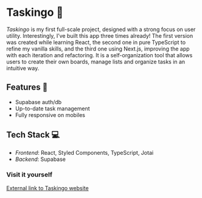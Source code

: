 # Taskingo 📌
*Taskingo* is my first full-scale project, designed with a strong focus on user utility. Interestingly, I’ve built this app three times already! The first version was created while learning React, the second one in pure TypeScript to refine my vanilla skills, and the third one using Next.js, improving the app with each iteration and refactoring. It is a self-organization tool that allows users to create their own boards, manage lists and organize tasks in an intuitive way.

## Features 🌟
- Supabase auth/db
- Up-to-date task management
- Fully responsive on mobiles

## Tech Stack 💻
- *Frontend*: React, Styled Components, TypeScript, Jotai
- *Backend*: Supabase

### Visit it yourself 
[External link to Taskingo website](https://taskingo-next.vercel.app/)

